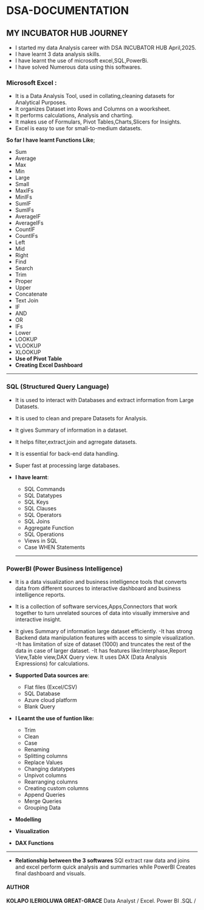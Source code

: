 # DSA-DOCUMENTATION
##  MY INCUBATOR HUB JOURNEY     
- I started my data Analysis career with DSA INCUBATOR HUB April,2025.
- I have learnt 3 data analysis skills.
- I have learnt the use of microsoft excel,SQL,PowerBi.
- I have solved Numerous data using this softwares.

### Microsoft Excel :

- It is a Data Analysis Tool, used in collating,cleaning datasets for Analytical Purposes.
- It organizes Dataset into Rows and Columns on a woorksheet.
- It performs calculations, Analysis and charting.
- It makes use of Formulars, Pivot Tables,Charts,Slicers for Insights.
- Excel is easy to use for small-to-medium datasets.

**So far I have learnt Functions Like**;
  - Sum
  - Average
  - Max
  - Min
  - Large
  - Small
  - MaxIFs
  - MinIFs
  - SumIF
  - SumIFs
  - AverageIF
  - AverageIFs
  - CountIF
  - CountIFs
  - Left
  - Mid
  - Right
  - Find
  - Search
  - Trim 
  - Proper
  - Upper
  - Concatenate
  - Text Join
  - IF
  - AND
  - OR
  - IFs
  - Lower
  - LOOKUP
  - VLOOKUP
  - XLOOKUP
- **Use of Pivot Table**
- **Creating Excel Dashboard**
  
---

### SQL (Structured Query Language)

- It is used to interact with Databases and extract information from Large Datasets.
- It is used to clean and prepare Datasets for Analysis.
- It gives Summary of information in a dataset.
- It helps filter,extract,join and agrregate datasets.
- It is essential for back-end data handling.
- Super fast at processing large databases.
 - **I have learnt**:
   - SQL Commands
   - SQL Datatypes
   - SQL Keys
   - SQL Clauses
   - SQL Operators
   - SQL Joins
   - Aggregate Function
   - SQL Operations
   - Views in SQL
   - Case WHEN Statements
  
    ---

### PowerBI (Power Business Intelligence)

- It is a data visualization and business intelligence tools that converts data from different sources to interactive dashboard and business intelligence reports.
- It is a collection of software services,Apps,Connectors that work together to turn unrelated sources of data into visually immersive and interactive insight.
- It gives Summary of information large dataset efficiently.
-It has strong Backend data manipulation features with access to simple visualization.
-It has limitation of size of dataset (1000) and truncates the rest of the data in case of larger dataset.
-It has features like:Interphase,Report View,Table view,DAX Query view.
It uses DAX (Data Analysis Expressions) for calculations.
  
 - **Supported Data sources are**:
    - Flat files (Excel/CSV)
    - SQL Database
    - Azure cloud platform
    - Blank Query
- **I Learnt the use of funtion like:**
   - Trim
   - Clean
   - Case
   - Renaming
   - Splitting columns
   - Replace  Values
   - Changing datatypes
   - Unpivot columns
   - Rearranging columns
   - Creating custom columns
   - Append Queries
   - Merge Queries
   - Grouping Data
- **Modelling**
- **Visualization**
- **DAX Functions**
     
    
---

  - **Relationship between the 3 softwares**
    SQl extract raw data and joins and excel perform quick analysis and summaries while PowerBI Creates final dashboard and visuals.
    
 
#### AUTHOR

**KOLAPO ILERIOLUWA GREAT-GRACE**
 Data Analyst / Excel. Power BI .SQL /


